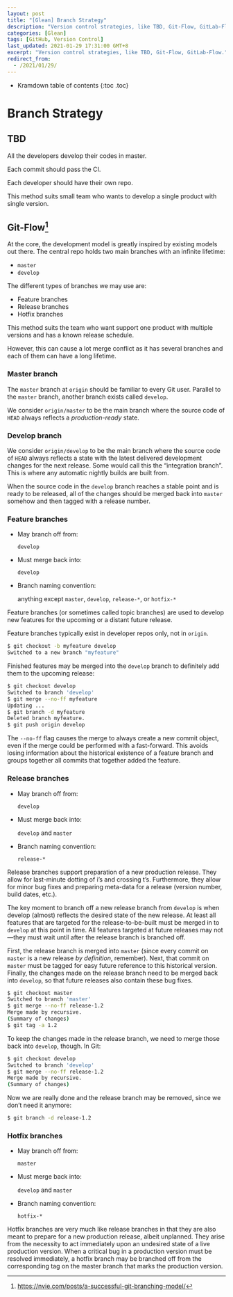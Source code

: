 ```yaml
---
layout: post
title: "[Glean] Branch Strategy"
description: "Version control strategies, like TBD, Git-Flow, GitLab-Flow."
categories: [Glean]
tags: [GitHub, Version Control]
last_updated: 2021-01-29 17:31:00 GMT+8
excerpt: "Version control strategies, like TBD, Git-Flow, GitLab-Flow."
redirect_from:
  - /2021/01/29/
---
```


* Kramdown table of contents
{:toc .toc}
# Branch Strategy

## TBD

All the developers develop their codes in master.

Each commit should pass the CI.

Each developer should have their own repo.

This method suits small team who wants to develop a single product with single version.

## Git-Flow[^1]

At the core, the development model is greatly inspired by existing models out there. The central repo holds two main branches with an infinite lifetime:

+ `master`
+ `develop`

The different types of branches we may use are:

+ Feature branches
+ Release branches
+ Hotfix branches

This method suits the team who want support one product with multiple versions and has a known release schedule.

However, this can cause a lot merge conflict as it has several branches and each of them can have a long lifetime.

### Master branch

The `master` branch at `origin` should be familiar to every Git user. Parallel to the `master` branch, another branch exists called `develop`.

We consider `origin/master` to be the main branch where the source code of `HEAD` always reflects a *production-ready* state.

### Develop branch

We consider `origin/develop` to be the main branch where the source code of `HEAD` always reflects a state with the latest delivered development changes for the next release. Some would call this the “integration branch”.  This is where any automatic nightly builds are built from.

When the source code in the `develop` branch reaches a stable point and is ready to be released, all of the changes should be merged back into `master` somehow and then tagged with a release number.

### Feature branches

+ May branch off from:

  `develop`  

+ Must merge back into:

  `develop`  

+ Branch naming convention:

  anything except `master`, `develop`, `release-*`, or `hotfix-*`

Feature branches (or sometimes called topic branches) are used to develop new features for the upcoming or a distant future release. 

Feature branches typically exist in developer repos only, not in `origin`.

```bash
$ git checkout -b myfeature develop
Switched to a new branch "myfeature"
```

Finished features may be merged into the `develop` branch to definitely add them to the upcoming release:


```bash
$ git checkout develop
Switched to branch 'develop'
$ git merge --no-ff myfeature
Updating ...
$ git branch -d myfeature
Deleted branch myfeature.
$ git push origin develop
```

The `--no-ff` flag causes the merge to always create a new commit object, even if the merge could be performed with a fast-forward. This avoids losing information about the historical existence of a feature branch and groups together all commits that together added the feature.

### Release branches

+ May branch off from:

  `develop`

+ Must merge back into:

  `develop` and `master`

+ Branch naming convention:

  `release-*`

Release branches support preparation of a new production release. They allow for last-minute dotting of i’s and crossing t’s. Furthermore, they allow for minor bug fixes and preparing meta-data for a release (version number, build dates, etc.).

The key moment to branch off a new release branch from `develop` is when develop (almost) reflects the desired state of the new release. At least all features that are targeted for the release-to-be-built must be merged in to `develop` at this point in time. All features targeted at future releases may not—they must wait until after the release branch is branched off.

First, the release branch is merged into `master` (since every commit on `master` is a new release *by definition*, remember). Next, that commit on `master` must be tagged for easy future reference to this historical version. Finally, the changes made on the release branch need to be merged back into `develop`, so that future releases also contain these bug fixes.

```bash
$ git checkout master
Switched to branch 'master'
$ git merge --no-ff release-1.2
Merge made by recursive.
(Summary of changes)
$ git tag -a 1.2
```

To keep the changes made in the release branch, we need to merge those back into `develop`, though. In Git:

```bash
$ git checkout develop
Switched to branch 'develop'
$ git merge --no-ff release-1.2
Merge made by recursive.
(Summary of changes)
```

Now we are really done and the release branch may be removed, since we don’t need it anymore:

```bash
$ git branch -d release-1.2
```

### Hotfix branches

+ May branch off from:

  `master`

+ Must merge back into:

  `develop` and `master`

+ Branch naming convention:

  `hotfix-*`

Hotfix branches are very much like release branches in that they are also meant to prepare for a new production release, albeit unplanned. They arise from the necessity to act immediately upon an undesired state of a live production version. When a critical bug in a production version must be resolved immediately, a hotfix branch may be branched off from the corresponding tag on the master branch that marks the production version.

[^1]: https://nvie.com/posts/a-successful-git-branching-model/